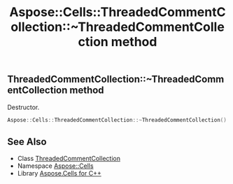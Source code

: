 ﻿---
title: Aspose::Cells::ThreadedCommentCollection::~ThreadedCommentCollection method
linktitle: ~ThreadedCommentCollection
second_title: Aspose.Cells for C++ API Reference
description: 'Aspose::Cells::ThreadedCommentCollection::~ThreadedCommentCollection method. Destructor in C++.'
type: docs
weight: 200
url: /cpp/aspose.cells/threadedcommentcollection/~threadedcommentcollection/
---
## ThreadedCommentCollection::~ThreadedCommentCollection method


Destructor.

```cpp
Aspose::Cells::ThreadedCommentCollection::~ThreadedCommentCollection()
```

## See Also

* Class [ThreadedCommentCollection](../)
* Namespace [Aspose::Cells](../../)
* Library [Aspose.Cells for C++](../../../)
